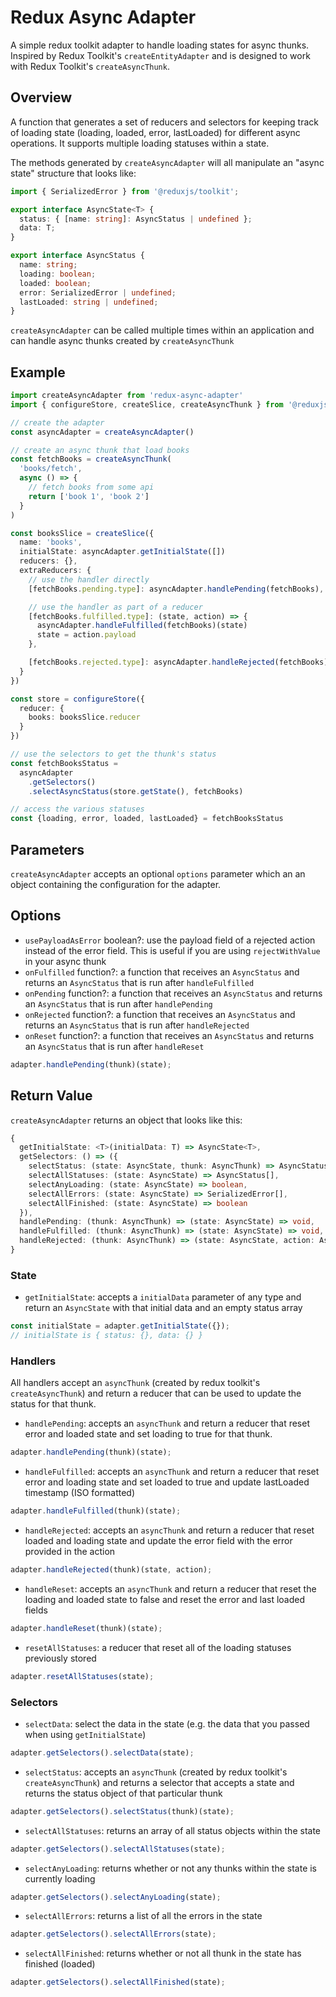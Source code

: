 # Redux Async Adapter

A simple redux toolkit adapter to handle loading states for async thunks. Inspired by Redux Toolkit's `createEntityAdapter` and is designed to work with Redux Toolkit's `createAsyncThunk`.

## Overview

A function that generates a set of reducers and selectors for keeping track of loading state (loading, loaded, error, lastLoaded) for different async operations. It supports multiple loading statuses within a state.

The methods generated by `createAsyncAdapter` will all manipulate an "async state" structure that looks like:

```typescript
import { SerializedError } from '@reduxjs/toolkit';

export interface AsyncState<T> {
  status: { [name: string]: AsyncStatus | undefined };
  data: T;
}

export interface AsyncStatus {
  name: string;
  loading: boolean;
  loaded: boolean;
  error: SerializedError | undefined;
  lastLoaded: string | undefined;
}
```

`createAsyncAdapter` can be called multiple times within an application and can handle async thunks created by `createAsyncThunk`

## Example

```typescript
import createAsyncAdapter from 'redux-async-adapter'
import { configureStore, createSlice, createAsyncThunk } from '@reduxjs/toolkit'

// create the adapter
const asyncAdapter = createAsyncAdapter()

// create an async thunk that load books
const fetchBooks = createAsyncThunk(
  'books/fetch',
  async () => {
    // fetch books from some api
    return ['book 1', 'book 2']
  }
)

const booksSlice = createSlice({
  name: 'books',
  initialState: asyncAdapter.getInitialState([])
  reducers: {},
  extraReducers: {
    // use the handler directly
    [fetchBooks.pending.type]: asyncAdapter.handlePending(fetchBooks),

    // use the handler as part of a reducer
    [fetchBooks.fulfilled.type]: (state, action) => {
      asyncAdapter.handleFulfilled(fetchBooks)(state)
      state = action.payload
    },

    [fetchBooks.rejected.type]: asyncAdapter.handleRejected(fetchBooks),
  }
})

const store = configureStore({
  reducer: {
    books: booksSlice.reducer
  }
})

// use the selectors to get the thunk's status
const fetchBooksStatus =
  asyncAdapter
    .getSelectors()
    .selectAsyncStatus(store.getState(), fetchBooks)

// access the various statuses
const {loading, error, loaded, lastLoaded} = fetchBooksStatus
```

## Parameters

`createAsyncAdapter` accepts an optional `options` parameter which an an object containing the configuration for the adapter.

## Options

- `usePayloadAsError` boolean?: use the payload field of a rejected action instead of the error field. This is useful if you are using `rejectWithValue` in your async thunk
- `onFulfilled` function?: a function that receives an `AsyncStatus` and returns an `AsyncStatus` that is run after `handleFulfilled`
- `onPending` function?: a function that receives an `AsyncStatus` and returns an `AsyncStatus` that is run after `handlePending`
- `onRejected` function?: a function that receives an `AsyncStatus` and returns an `AsyncStatus` that is run after `handleRejected`
- `onReset` function?: a function that receives an `AsyncStatus` and returns an `AsyncStatus` that is run after `handleReset`

```typescript
adapter.handlePending(thunk)(state);
```

## Return Value

`createAsyncAdapter` returns an object that looks like this:

```typescript
{
  getInitialState: <T>(initialData: T) => AsyncState<T>,
  getSelectors: () => ({
    selectStatus: (state: AsyncState, thunk: AsyncThunk) => AsyncStatus,
    selectAllStatuses: (state: AsyncState) => AsyncStatus[],
    selectAnyLoading: (state: AsyncState) => boolean,
    selectAllErrors: (state: AsyncState) => SerializedError[],
    selectAllFinished: (state: AsyncState) => boolean
  }),
  handlePending: (thunk: AsyncThunk) => (state: AsyncState) => void,
  handleFulfilled: (thunk: AsyncThunk) => (state: AsyncState) => void,
  handleRejected: (thunk: AsyncThunk) => (state: AsyncState, action: AsyncThunk['rejected']) => void,
}
```

### State

- `getInitialState`: accepts a `initialData` parameter of any type and return an `AsyncState` with that initial data and an empty status array

```typescript
const initialState = adapter.getInitialState({});
// initialState is { status: {}, data: {} }
```

### Handlers

All handlers accept an `asyncThunk` (created by redux toolkit's `createAsyncThunk`) and return a reducer that can be used to update the status for that thunk.

- `handlePending`: accepts an `asyncThunk` and return a reducer that reset error and loaded state and set loading to true for that thunk.

```typescript
adapter.handlePending(thunk)(state);
```

- `handleFulfilled`: accepts an `asyncThunk` and return a reducer that reset error and loading state and set loaded to true and update lastLoaded timestamp (ISO formatted)

```typescript
adapter.handleFulfilled(thunk)(state);
```

- `handleRejected`: accepts an `asyncThunk` and return a reducer that reset loaded and loading state and update the error field with the error provided in the action

```typescript
adapter.handleRejected(thunk)(state, action);
```

- `handleReset`: accepts an `asyncThunk` and return a reducer that reset the loading and loaded state to false and reset the error and last loaded fields

```typescript
adapter.handleReset(thunk)(state);
```

- `resetAllStatuses`: a reducer that reset all of the loading statuses previously stored

```typescript
adapter.resetAllStatuses(state);
```

### Selectors

- `selectData`: select the data in the state (e.g. the data that you passed when using `getInitialState`)

```typescript
adapter.getSelectors().selectData(state);
```

- `selectStatus`: accepts an `asyncThunk` (created by redux toolkit's `createAsyncThunk`) and returns a selector that accepts a state and returns the status object of that particular thunk

```typescript
adapter.getSelectors().selectStatus(thunk)(state);
```

- `selectAllStatuses`: returns an array of all status objects within the state

```typescript
adapter.getSelectors().selectAllStatuses(state);
```

- `selectAnyLoading`: returns whether or not any thunks within the state is currently loading

```typescript
adapter.getSelectors().selectAnyLoading(state);
```

- `selectAllErrors`: returns a list of all the errors in the state

```typescript
adapter.getSelectors().selectAllErrors(state);
```

- `selectAllFinished`: returns whether or not all thunk in the state has finished (loaded)

```typescript
adapter.getSelectors().selectAllFinished(state);
```
